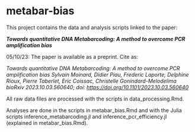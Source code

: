 # metabar-bias

This project contains the data and analysis scripts linked to the paper:

***Towards quantitative DNA Metabarcoding: A method to overcome PCR amplification bias***

05/10/23: The paper is available as a preprint. Cite as:

*Towards quantitative DNA Metabarcoding: A method to overcome PCR amplification bias
Sylvain Moinard, Didier Piau, Frederic Laporte, Delphine Rioux, Pierre Taberlet, Eric Coissac, Christelle Gonindard-Melodelima
bioRxiv 2023.10.03.560640; doi: https://doi.org/10.1101/2023.10.03.560640*

All raw data files are processed with the scripts in data_processing.Rmd.

Analyses are done in the scripts in metabar_bias.Rmd and with the Julia scripts inference_metabarcoding.jl and inference_pcr_efficiency.jl
(explained in metabar_bias.Rmd).
